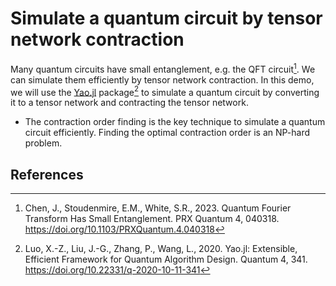 # Simulate a quantum circuit by tensor network contraction

Many quantum circuits have small entanglement, e.g. the QFT circuit[^Chen2023]. We can simulate them efficiently by tensor network contraction. In this demo, we will use the [Yao.jl](https://github.com/QuantumBFS/Yao.jl) package[^Luo2020] to simulate a quantum circuit by converting it to a tensor network and contracting the tensor network.

* The contraction order finding is the key technique to simulate a quantum circuit efficiently. Finding the optimal contraction order is an NP-hard problem.

## References

[^Luo2020]: Luo, X.-Z., Liu, J.-G., Zhang, P., Wang, L., 2020. Yao.jl: Extensible, Efficient Framework for Quantum Algorithm Design. Quantum 4, 341. https://doi.org/10.22331/q-2020-10-11-341
[^Chen2023]: Chen, J., Stoudenmire, E.M., White, S.R., 2023. Quantum Fourier Transform Has Small Entanglement. PRX Quantum 4, 040318. https://doi.org/10.1103/PRXQuantum.4.040318